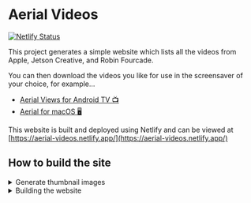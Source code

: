 # Aerial Videos

[![Netlify Status](https://api.netlify.com/api/v1/badges/bb8737f1-db81-4691-bf54-6ac426ded640/deploy-status)](https://app.netlify.com/sites/aerial-videos/deploys)

This project generates a simple website which lists all the videos from Apple, Jetson Creative, and Robin Fourcade.

You can then download the videos you like for use in the screensaver of your choice, for example...
* [Aerial Views for Android TV 📺](https://github.com/theothernt/AerialViews)
* [Aerial for macOS 🖥️](https://github.com/JohnCoates/Aerial)

This website is built and deployed using Netlify and can be viewed at [https://aerial-videos.netlify.app/](https://aerial-videos.netlify.app/)

## How to build the site

<details>
<summary>Generate thumbnail images</summary>

### Install python modules

Requires:

1. Python 3
2. Pip3

After installing [Python 3](https://www.python.org/downloads/) and [Pip3](https://pip.pypa.io/en/stable/installation/), install the required Python modules...

```sh
pip3 install moviepy
pip3 install joblib
```

### Macs with Apple silicon

MoviePy does not come with an FFMPEG binary for Apple silicon so you must install it manually.

There are many ways to do this but I use [Homebrew](https://brew.sh/), a package manager for macOS. Once Homebrew is installed, run this command to install FFMPEG...

```sh
brew install ffmpeg
```

### Run the script

Run the Python script to generate the thumbnails...

```sh
cd scripts
python3 thumbnails.py
```

This will take a few minutes to complete depending on the speed of your Mac/PC and internet connection.

When finished, you should have a folder called `static/thumbnails` full of images.
</details>

<details>
<summary>Building the website</summary>

\
Requires:

1. NodeJS
2. Npm
3. SveleteKit
4. Pnpm (optional)

\
Install all the required dependencies...

```sh
npm install (or pnpm i)
```

\
To run the development version...

```sh
npm run dev -- --open (or pnpm dev --open)
```

\
To build the site for deployment...

```sh
npm run build (or pnpm build)
```

</details>
